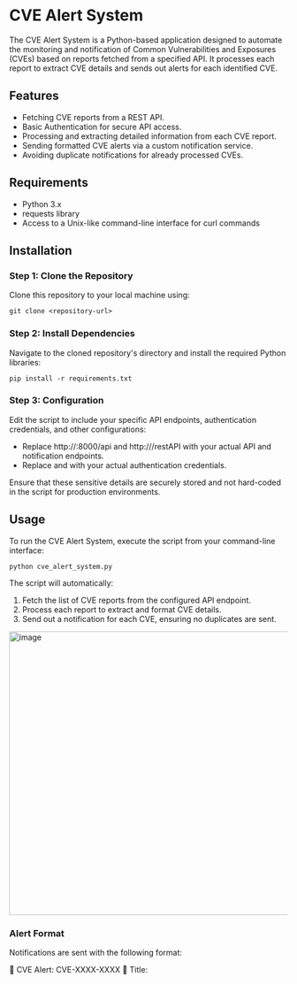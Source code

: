 # CVE Alert System

The CVE Alert System is a Python-based application designed to automate the monitoring and notification of Common Vulnerabilities and Exposures (CVEs) based on reports fetched from a specified API. It processes each report to extract CVE details and sends out alerts for each identified CVE.

## Features

- Fetching CVE reports from a REST API.
- Basic Authentication for secure API access.
- Processing and extracting detailed information from each CVE report.
- Sending formatted CVE alerts via a custom notification service.
- Avoiding duplicate notifications for already processed CVEs.

## Requirements

- Python 3.x
- requests library
- Access to a Unix-like command-line interface for curl commands

## Installation

### Step 1: Clone the Repository

Clone this repository to your local machine using:

    git clone <repository-url>

### Step 2: Install Dependencies

Navigate to the cloned repository's directory and install the required Python libraries:

    pip install -r requirements.txt

### Step 3: Configuration

Edit the script to include your specific API endpoints, authentication credentials, and other configurations:

- Replace http://<server-ip>:8000/api and http://<server-ip>/restAPI with your actual API and notification endpoints.
- Replace <username> and <password> with your actual authentication credentials.

Ensure that these sensitive details are securely stored and not hard-coded in the script for production environments.

## Usage

To run the CVE Alert System, execute the script from your command-line interface:

    python cve_alert_system.py

The script will automatically:

1. Fetch the list of CVE reports from the configured API endpoint.
2. Process each report to extract and format CVE details.
3. Send out a notification for each CVE, ensuring no duplicates are sent.

<img width="513" alt="image" src="https://github.com/praxxley-tech/openCEV/assets/82277204/f1541fa0-0f79-42d7-8868-cc994efd2cc3">

### Alert Format

Notifications are sent with the following format:

🚨 CVE Alert: CVE-XXXX-XXXX 🚨
Title: <Title of the CVE>
ID: <Report ID>
CVE: <CVE ID>
Score: <CVSS Score>
Summary: <CVE Summary>

<img width="516" alt="image" src="https://github.com/praxxley-tech/openCEV/assets/82277204/eb2d482f-4036-4deb-9217-c81c0ec7e8b8">

## Security and Privacy

Ensure to handle authentication credentials and sensitive information with care:

- Avoid hard-coding credentials directly in the script.
- Use environment variables or secure vaults to manage sensitive information.
- Regularly update and rotate credentials.

## Troubleshooting

- Ensure all dependencies are correctly installed and up-to-date.
- Verify network connectivity to the specified API and notification endpoints.
- Check for correct authentication credentials and endpoint configurations.
- For detailed error logs, consider implementing logging within the script.

## Contributing

Contributions to the CVE Alert System are welcome. If you have suggestions for improving this system, please follow the steps below:

1. **Fork the Repository**: Navigate to the original repository, and use the 'Fork' button to create your own copy of the project to your account.
2. **Create Your Feature Branch**: From your forked repository, execute `git checkout -b feature/YourAmazingFeature` in your terminal to create a new branch for your contributions.
3. **Commit Your Changes**: After making your changes, commit them with a clear and concise commit message using `git commit -m 'Add some YourAmazingFeature'`.
4. **Push to the Branch**: Upload your changes to your repository with `git push origin feature/YourAmazingFeature`.
5. **Open a Pull Request**: On your forked repository on GitHub, select your 'feature' branch and click on 'Pull Request'. Fill in some details about your changes and submit the request for review.

Your contributions will be reviewed as soon as possible. We appreciate your effort to enhance the functionality and performance of the CVE Alert System!

## Contact

For any questions or concerns regarding this project, or if you need support, please reach out to the repository owner.

Thank you for considering contributing to the CVE Alert System. Your effort to improve this tool is greatly appreciated!
